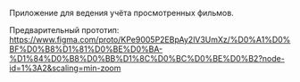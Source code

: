 Приложение для ведения учёта просмотренных фильмов.

Предварительный прототип: https://www.figma.com/proto/KPe9005P2EBpAy2lV3UmXz/%D0%A1%D0%BF%D0%B8%D1%81%D0%BE%D0%BA-%D1%84%D0%B8%D0%BB%D1%8C%D0%BC%D0%BE%D0%B2?node-id=1%3A2&scaling=min-zoom
